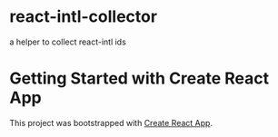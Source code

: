 # react-intl-collector
a helper to collect react-intl ids

# Getting Started with Create React App

This project was bootstrapped with [Create React App](https://github.com/facebook/create-react-app).
